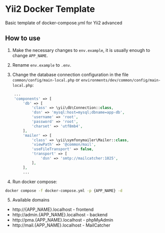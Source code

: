 # Yii2 Docker Template

Basic template of docker-compose.yml for Yii2 advanced

## How to use

1. Make the necessary changes to `env.example`, it is usually enough to change `APP_NAME`.


2. Rename `env.example` to `.env`.


3. Change the database connection configuration in the file `common/config/main-local.php` or `environments/dev/common/config/main-local.php`:

```php
    ...
    'components' => [
        'db' => [
            'class' => \yii\db\Connection::class,
            'dsn' => 'mysql:host=mysql;dbname=app-db',
            'username' => 'root',
            'password' => 'root',
            'charset' => 'utf8mb4',
        ],
        'mailer' => [
            'class' => \yii\symfonymailer\Mailer::class,
            'viewPath' => '@common/mail',
            'useFileTransport' => false,
            'transport' => [
                'dsn' => 'smtp://mailcatcher:1025',
            ],
        ],
        ...

```


4. Run docker compose:

```bash
docker compose -f docker-compose.yml -p {APP_NAME} -d
```


5. Available domains

- http://{APP_NAME}.localhost - frontend
- http://admin.{APP_NAME}.localhost - backend
- http://pma.{APP_NAME}.localhost - phpMyAdmin
- http://mail.{APP_NAME}.localhost - MailCatcher